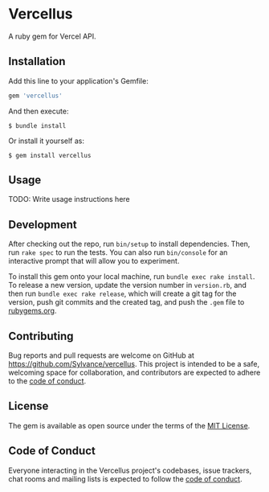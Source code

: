 # Vercellus

A ruby gem for Vercel API.

## Installation

Add this line to your application's Gemfile:

```ruby
gem 'vercellus'
```

And then execute:

    $ bundle install

Or install it yourself as:

    $ gem install vercellus

## Usage

TODO: Write usage instructions here

## Development

After checking out the repo, run `bin/setup` to install dependencies. Then, run `rake spec` to run the tests. You can also run `bin/console` for an interactive prompt that will allow you to experiment.

To install this gem onto your local machine, run `bundle exec rake install`. To release a new version, update the version number in `version.rb`, and then run `bundle exec rake release`, which will create a git tag for the version, push git commits and the created tag, and push the `.gem` file to [rubygems.org](https://rubygems.org).

## Contributing

Bug reports and pull requests are welcome on GitHub at https://github.com/Sylvance/vercellus. This project is intended to be a safe, welcoming space for collaboration, and contributors are expected to adhere to the [code of conduct](https://github.com/Sylvance/vercellus/blob/master/CODE_OF_CONDUCT.md).

## License

The gem is available as open source under the terms of the [MIT License](https://opensource.org/licenses/MIT).

## Code of Conduct

Everyone interacting in the Vercellus project's codebases, issue trackers, chat rooms and mailing lists is expected to follow the [code of conduct](https://github.com/Sylvance/vercellus/blob/master/CODE_OF_CONDUCT.md).

